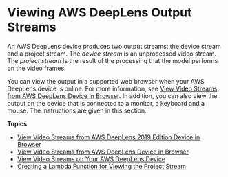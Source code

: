 # Viewing AWS DeepLens Output Streams<a name="deeplens-viewing-output"></a>

An AWS DeepLens device produces two output streams: the device stream and a project stream\. The *device stream* is an unprocessed video stream\. The *project stream* is the result of the processing that the model performs on the video frames\. 

 You can view the output in a supported web browser when your AWS DeepLens device is online\. For more information, see [View Video Streams from AWS DeepLens Device in Browser](deeplens-viewing-device-output-in-browser.md)\. In addition, you can also view the output on the device that is connected to a monitor, a keyboard and a mouse\. The instructions are given in this section\.

**Topics**
+ [View Video Streams from AWS DeepLens 2019 Edition Device in Browser](deeplens-viewing-video-streams-from-v1.1-device-in-browser.md)
+ [View Video Streams from AWS DeepLens Device in Browser](deeplens-viewing-device-output-in-browser.md)
+ [View Video Streams on Your AWS DeepLens Device](deeplens-viewing-device-output-on-device.md)
+ [Creating a Lambda Function for Viewing the Project Stream](deeplens-viewing-output-custom-lambda.md)